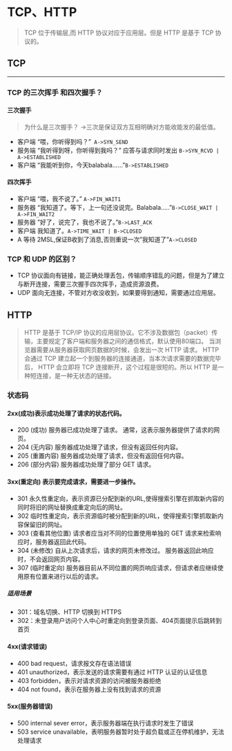 

# TCP、HTTP

>  TCP 位于传输层,而 HTTP 协议对应于应用层。但是 HTTP 是基于 TCP 协议的。

## TCP
---
### TCP 的三次挥手 和四次握手？
#### 三次握手
> 为什么是三次握手？
> ->三次是保证双方互相明确对方能收能发的最低值。

- 客户端 “喂，你听得到吗？”` A->SYN_SEND`
- 服务端 “我听得到呀，你听得到我吗？” 应答与请求同时发出 `B->SYN_RCVD | A->ESTABLISHED`
- 客户端  “我能听到你，今天balabala……”`B->ESTABLISHED`
#### 四次挥手
- 客户端 “喂，我不说了。” `A->FIN_WAIT1`
- 服务器 “我知道了。等下，上一句还没说完。Balabala…..”`B->CLOSE_WAIT | A->FIN_WAIT2`
- 服务器 ”好了，说完了，我也不说了。”`B->LAST_ACK`
- 客户端 我知道了。`A->TIME_WAIT | B->CLOSED`
- A 等待 2MSL,保证B收到了消息,否则重说一次”我知道了”`A->CLOSED`

### TCP 和 UDP 的区别？
- TCP 协议面向有链接，能正确处理丢包，传输顺序错乱的问题，但是为了建立与断开连接，需要三次握手四次挥手，造成资源浪费。
- UDP 面向无连接，不管对方收没收到，如果要得到通知，需要通过应用层。

## HTTP
> HTTP 是基于 TCP/IP 协议的应用层协议。它不涉及数据包（packet）传输，主要规定了客户端和服务器之间的通信格式，默认使用80端口。
> 当浏览器需要从服务器获取网页数据的时候，会发出一次 HTTP 请求。 HTTP 会通过 TCP 建立起一个到服务器的连接通道，当本次请求需要的数据完毕后， HTTP 会立即将 TCP 连接断开，这个过程是很短的。所以 HTTP 是一种短连接，是一种无状态的链接。

### 状态码
#### 2xx(成功)表示成功处理了请求的状态代码。
- 200 (成功) 服务器已成功处理了请求。 通常，这表示服务器提供了请求的网页。
- 204 (无内容) 服务器成功处理了请求，但没有返回任何内容。
- 205 (重置内容) 服务器成功处理了请求，但没有返回任何内容。
- 206 (部分内容) 服务器成功处理了部分 GET 请求。

#### 3xx(重定向) 表示要完成请求，需要进一步操作。
- 301 永久性重定向，表示资源已分配到新的URL,使得搜索引擎在抓取新内容的同时将旧的网址替换成重定向后的网址。  
- 302 临时性重定向，表示资源临时被分配到新的URL，使得搜索引擎抓取新内容保留旧的网址。
- 303 (查看其他位置) 请求者应当对不同的位置使用单独的 GET 请求来检索响应时，服务器返回此代码。
- 304 (未修改) 自从上次请求后，请求的网页未修改过。 服务器返回此响应时，不会返回网页内容。
- 307 (临时重定向) 服务器目前从不同位置的网页响应请求，但请求者应继续使用原有位置来进行以后的请求。

##### 适用场景
- 301：域名切换、HTTP 切换到 HTTPS
- 302：未登录用户访问个人中心时重定向到登录页面、404页面提示后跳转到首页

#### 4xx(请求错误)
- 400 bad request，请求报文存在语法错误
- 401 unauthorized，表示发送的请求需要有通过 HTTP 认证的认证信息
- 403 forbidden，表示对请求资源的访问被服务器拒绝
- 404 not found，表示在服务器上没有找到请求的资源


#### 5xx(服务器错误)
- 500 internal sever error，表示服务器端在执行请求时发生了错误
- 503 service unavailable，表明服务器暂时处于超负载或正在停机维护，无法处理请求

